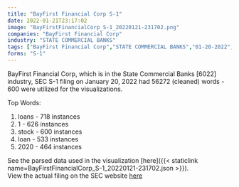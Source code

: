 ```yaml
---
title: "BayFirst Financial Corp S-1"
date: 2022-01-21T23:17:02
image: "BayFirstFinancialCorp_S-1_20220121-231702.png"
companies: "BayFirst Financial Corp"
industry: "STATE COMMERCIAL BANKS"
tags: ["BayFirst Financial Corp","STATE COMMERCIAL BANKS","01-20-2022","S-1"]
forms: "S-1"
---
```

BayFirst Financial Corp, which is in the State Commercial Banks [6022] industry, SEC S-1 filing on January 20, 2022 had 56272 (cleaned) words - 600 were utilized for the visualizations.

Top Words:
1. loans - 718 instances
2. 1 - 626 instances
3. stock - 600 instances
4. loan - 533 instances
5. 2020 - 464 instances


See the parsed data used in the visualization [here]({{< staticlink name=BayFirstFinancialCorp_S-1_20220121-231702.json >}}).  
View the actual filing on the SEC website [here](https://www.sec.gov/Archives/edgar/data/1649739/0001649739-22-000006.txt)